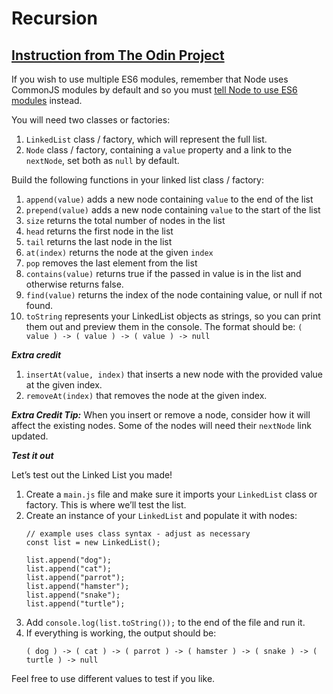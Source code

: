 # Recursion
## [Instruction from The Odin Project](https://www.theodinproject.com/lessons/javascript-linked-lists)
If you wish to use multiple ES6 modules, remember that Node uses CommonJS modules by default and so you must [tell Node to use ES6 modules](https://blog.logrocket.com/commonjs-vs-es-modules-node-js/) instead.

You will need two classes or factories:

1. `LinkedList` class / factory, which will represent the full list.
2. `Node` class / factory, containing a `value` property and a link to the `nextNode`, set both as `null` by default.

Build the following functions in your linked list class / factory:

1. `append(value)` adds a new node containing `value` to the end of the list
2. `prepend(value)` adds a new node containing `value` to the start of the list
3. `size` returns the total number of nodes in the list
4. `head` returns the first node in the list
5. `tail` returns the last node in the list
6. `at(index)` returns the node at the given `index`
7. `pop` removes the last element from the list
8. `contains(value)` returns true if the passed in value is in the list and otherwise returns false.
9. `find(value)` returns the index of the node containing value, or null if not found.
10. `toString` represents your LinkedList objects as strings, so you can print them out and preview them in the console. The format should be: `( value ) -> ( value ) -> ( value ) -> null`

***Extra credit***
1. `insertAt(value, index)` that inserts a new node with the provided value at the given index.
2. `removeAt(index)` that removes the node at the given index.

***Extra Credit Tip:*** When you insert or remove a node, consider how it will affect the existing nodes. Some of the nodes will need their `nextNode` link updated.

***Test it out***

Let’s test out the Linked List you made!

1. Create a `main.js` file and make sure it imports your `LinkedList` class or factory. This is where we’ll test the list.
2. Create an instance of your `LinkedList` and populate it with nodes:
    ```
    // example uses class syntax - adjust as necessary
    const list = new LinkedList();

    list.append("dog");
    list.append("cat");
    list.append("parrot");
    list.append("hamster");
    list.append("snake");
    list.append("turtle");
    ```
3. Add `console.log(list.toString());` to the end of the file and run it.
4. If everything is working, the output should be:
    ```
    ( dog ) -> ( cat ) -> ( parrot ) -> ( hamster ) -> ( snake ) -> ( turtle ) -> null
    ```
Feel free to use different values to test if you like.